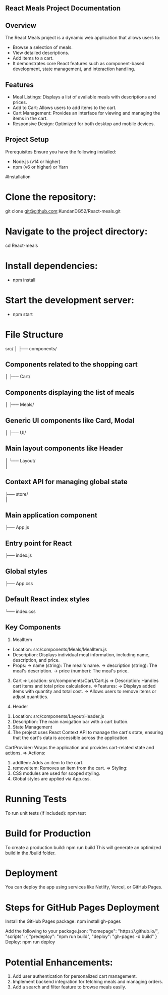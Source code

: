 ## React Meals Project Documentation

## Overview
The React Meals project is a dynamic web application that allows users to:
- Browse a selection of meals.
- View detailed descriptions.
- Add items to a cart.
- It demonstrates core React features such as component-based development, state management, and interaction handling.

## Features
- Meal Listings: Displays a list of available meals with descriptions and prices.
- Add to Cart: Allows users to add items to the cart.
- Cart Management: Provides an interface for viewing and managing the items in the cart.
- Responsive Design: Optimized for both desktop and mobile devices.

## Project Setup
Prerequisites
Ensure you have the following installed:
 - Node.js (v14 or higher)
 - npm (v6 or higher) or Yarn

#Installation

# Clone the repository:
git clone git@github.com:KundanDG52/React-meals.git

# Navigate to the project directory:
cd React-meals

# Install dependencies:
- npm install

# Start the development server:
- npm start

# File Structure 
src/
│
├── components/

## Components related to the shopping cart
│   ├── Cart/        
## Components displaying the list of meals
│   ├── Meals/      
## Generic UI components like Card, Modal
│   ├── UI/    
## Main layout components like Header
│   └── Layout/    
│
## Context API for managing global state
├── store/    
│
## Main application component
├── App.js    
## Entry point for React
├── index.js    
## Global styles
├── App.css   
## Default React index styles
└── index.css

## Key Components
1. MealItem
- Location: src/components/Meals/MealItem.js
- Description: Displays individual meal information, including name, description, and price.
- Props:
 -> name (string): The meal's name.
 -> description (string): The meal's description.
 -> price (number): The meal's price.

3. Cart
=> Location: src/components/Cart/Cart.js
=> Description: Handles cart items and total price calculations.
=>Features:
 -> Displays added items with quantity and total cost.
 -> Allows users to remove items or adjust quantities.

5. Header
1) Location: src/components/Layout/Header.js
2) Description: The main navigation bar with a cart button.
3) State Management
4) The project uses React Context API to manage the cart's state, ensuring that the cart's data is accessible across the application.

CartProvider: Wraps the application and provides cart-related state and actions.
=> Actions:
1. addItem: Adds an item to the cart.
2. removeItem: Removes an item from the cart.
=> Styling:
1. CSS modules are used for scoped styling.
2. Global styles are applied via App.css.

# Running Tests
To run unit tests (if included):
npm test

# Build for Production
To create a production build: 
npm run build
This will generate an optimized build in the /build folder.

# Deployment
You can deploy the app using services like Netlify, Vercel, or GitHub Pages.

# Steps for GitHub Pages Deployment
Install the GitHub Pages package: 
npm install gh-pages

Add the following to your package.json: 
"homepage": "https://<username>.github.io/<repository-name>",
"scripts": {
  "predeploy": "npm run build",
  "deploy": "gh-pages -d build"
}
Deploy:
npm run deploy

# Potential Enhancements:
1. Add user authentication for personalized cart management.
2. Implement backend integration for fetching meals and managing orders.
3. Add a search and filter feature to browse meals easily.
